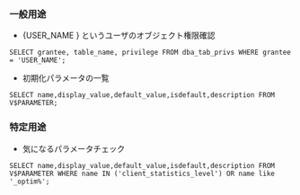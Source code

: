 ### 一般用途
- {USER_NAME } というユーザのオブジェクト権限確認
```
SELECT grantee, table_name, privilege FROM dba_tab_privs WHERE grantee = 'USER_NAME';
```
- 初期化パラメータの一覧
```
SELECT name,display_value,default_value,isdefault,description FROM V$PARAMETER;
```

### 特定用途
- 気になるパラメータチェック
```
SELECT name,display_value,default_value,isdefault,description FROM V$PARAMETER WHERE name IN ('client_statistics_level') OR name like '_optim%';
```